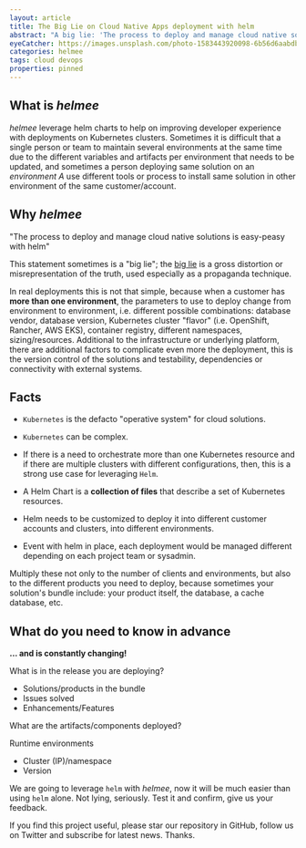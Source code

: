 ```yaml
---
layout: article
title: The Big Lie on Cloud Native Apps deployment with helm
abstract: "A big lie: 'The process to deploy and manage cloud native solutions is easy-peasy with helm'."
eyeCatcher: https://images.unsplash.com/photo-1583443920098-6b56d6aabdb1?ixlib=rb-1.2.1&ixid=MnwxMjA3fDB8MHxwaG90by1wYWdlfHx8fGVufDB8fHx8&auto=format&fit=crop&w=1470&q=80
categories: helmee
tags: cloud devops
properties: pinned
---
```


## What is _helmee_

_helmee_ leverage helm charts to help on improving developer experience with deployments on Kubernetes clusters. Sometimes it is difficult that a single person or team to maintain several environments at the same time due to the different variables and artifacts per environment that needs to be updated, and sometimes a person deploying same solution on an _environment A_ use different tools or process to install same solution in other environment of the same customer/account.

## Why _helmee_

"The process to deploy and manage cloud native solutions is easy-peasy with helm"

This statement sometimes is a "big lie"; the [big lie](https://en.wikipedia.org/wiki/Big_lie) is a gross distortion or misrepresentation of the truth, used especially as a propaganda technique.

In real deployments this is not that simple, because when a customer has **more than one environment**, the parameters to use to deploy change from environment to environment, i.e. different possible combinations: database vendor, database version, Kubernetes cluster "flavor" (i.e. OpenShift, Rancher, AWS EKS), container registry, different namespaces, sizing/resources. Additional to the infrastructure or underlying platform, there are additional factors to complicate even more the deployment, this is the version control of the solutions and testability, dependencies or connectivity with external systems.

## Facts

* `Kubernetes` is the defacto "operative system" for cloud solutions.
* `Kubernetes` can be complex.
* If there is a need to orchestrate more than one Kubernetes resource and if there are multiple clusters with different configurations, then, this is a strong use case for leveraging `Helm`.
* A Helm Chart is a **collection of files** that describe a set of Kubernetes resources.
* Helm needs to be customized to deploy it into different customer accounts and clusters, into different environments.

* Event with helm in place, each deployment would be managed different depending on each project team or sysadmin.

Multiply these not only to the number of clients and environments, but also to the different products you need to deploy, because sometimes your solution's bundle include: your product itself, the database, a cache database, etc.

## What do you need to know in advance

**... and is constantly changing!**

What is in the release you are deploying?

* Solutions/products in the bundle
* Issues solved
* Enhancements/Features

What are the artifacts/components deployed?

Runtime environments

* Cluster (IP)/namespace
* Version

We are going to leverage `helm` with _helmee_, now it will be much easier than using `helm` alone. Not lying, seriously. Test it and confirm, give us your feedback.

If you find this project useful, please star our repository in GitHub, follow us on Twitter and subscribe for latest news. Thanks.
